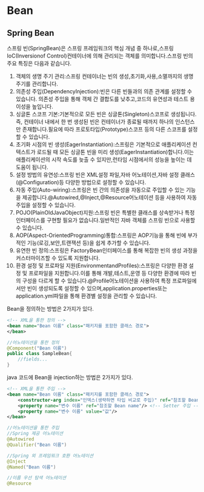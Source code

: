 # Bean

## Spring Bean

스프링 빈(SpringBean)은 스프링 프레임워크의 핵심 개념 중 하나로,스프링 IoC(Inversionof
Control)컨테이너에 의해 관리되는 객체를 의미합니다.스프링 빈의 주요 특징은 다음과
같습니다.

1. 객체의 생명 주기 관리:스프링 컨테이너는 빈의 생성,초기화,사용,소멸까지의 생명
주기를 관리합니다.
2. 의존성 주입(DependencyInjection):빈은 다른 빈들과의 의존 관계를 설정할 수 있습니다.
의존성 주입을 통해 객체 간 결합도를 낮추고,코드의 유연성과 테스트 용이성을 높입니다.
3. 싱글톤 스코프 기본:기본적으로 모든 빈은 싱글톤(Singleton)스코프로 생성됩니다.즉,
컨테이너 내에서 한 번 생성된 빈은 컨테이너가 종료될 때까지 하나의 인스턴스만
존재합니다.필요에 따라 프로토타입(Prototype)스코프 등의 다른 스코프를 설정할 수
있습니다.
4. 초기화 시점의 빈 생성(EagerInstantiation):스프링은 기본적으로 애플리케이션
컨텍스트가 로드될 때 모든 싱글톤 빈을 미리 생성(EagerInstantiation)합니다.이는
애플리케이션의 시작 속도를 늦출 수 있지만,런타임 시점에서의 성능을 높이는 데 도움이
됩니다.
5. 설정 방법의 유연성:스프링 빈은 XML설정 파일,자바 어노테이션,자바 설정
클래스(@Configuration)등 다양한 방법으로 설정할 수 있습니다.
6. 자동 주입(Auto-wiring):스프링은 빈 간의 의존성을 자동으로 주입할 수 있는 기능을
제공합니다.@Autowired,@Inject,@Resource어노테이션 등을 사용하여 자동 주입을 설정할
수 있습니다.
7. POJO(PlainOldJavaObject)지원:스프링 빈은 특별한 클래스를 상속받거나 특정
인터페이스를 구현할 필요가 없습니다.일반적인 자바 객체를 스프링 빈으로 사용할 수
있습니다.
8. AOP(Aspect-OrientedProgramming)통합:스프링은 AOP기능을 통해 빈에 부가적인
기능(로깅,보안,트랜잭션 등)을 쉽게 추가할 수 있습니다.
9. 유연한 빈 정의:스프링은 FactoryBean인터페이스를 통해 복잡한 빈의 생성 과정을
커스터마이즈할 수 있도록 지원합니다.
10. 환경 설정 및 프로파일 지원(EnvironmentandProfiles):스프링은 다양한 환경 설정 및
프로파일을 지원합니다.이를 통해 개발,테스트,운영 등 다양한 환경에 따라 빈의 구성을
다르게 할 수 있습니다.@Profile어노테이션을 사용하여 특정 프로파일에서만 빈이
생성되도록 설정할 수 있으며,application.properties또는 application.yml파일을 통해
환경별 설정을 관리할 수 있습니다.

Bean을 정의하는 방법은 2가지가 있다.

```xml
<!-- XML을 통한 정의 -->
<bean name="Bean 이름" class="패키지를 포함한 클래스 경로">
</bean>
```

```java
//어노테이션을 통한 정의
@Component("Bean 이름")
public class SampleBean{
	//fields...
}
```

 java 코드에 Bean을 injection하는 방법은 2가지가 있다.

```xml
<!-- XML을 통한 주입 -->
<bean name="Bean 이름" class="패키지를 포함한 클래스 경로">
	<constructor-arg index="인덱스(생략하면 타입 비교로 주입)" ref="참조할 Bean name"/> <!-- 생성자 주입 -->
	<property name="변수 이름" ref="참조할 Bean name"/> <!-- Setter 주입 -->
	<property name="변수 이름" value="값"/>
</bean>
```

```java
//어노테이션을 통한 주입
//Spring 제공 어노테이션
@Autowired 
@Qualifier("Bean 이름")

//Spring 외 프레임워크 호환 어노테이션
@Inject
@Named("Bean 이름")

//이름 우선 탐색 어노테이션
@Resource
```